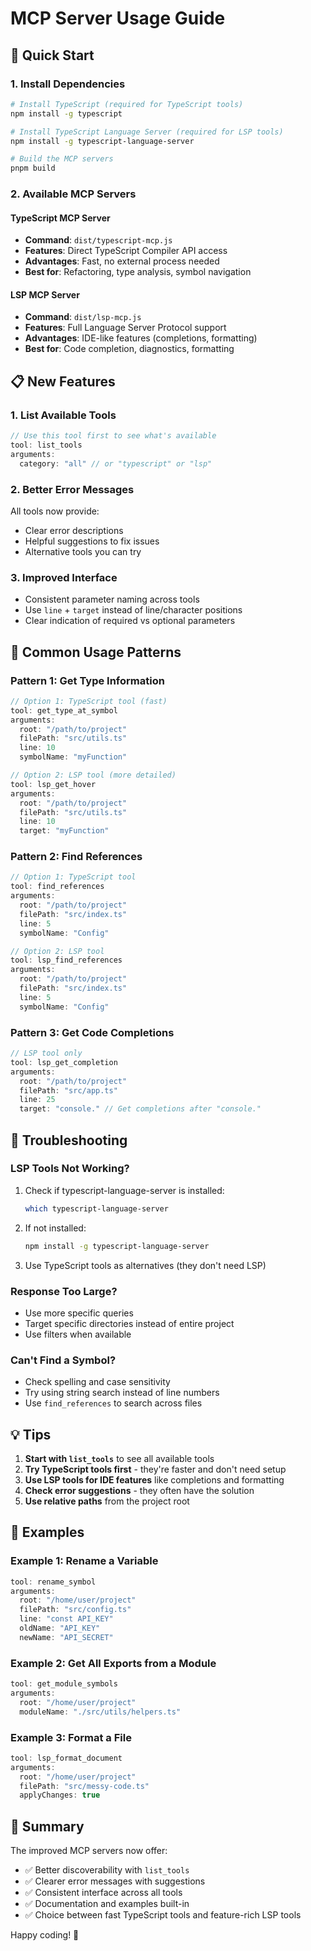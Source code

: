 # MCP Server Usage Guide

## 🎯 Quick Start

### 1. Install Dependencies
```bash
# Install TypeScript (required for TypeScript tools)
npm install -g typescript

# Install TypeScript Language Server (required for LSP tools)
npm install -g typescript-language-server

# Build the MCP servers
pnpm build
```

### 2. Available MCP Servers

#### TypeScript MCP Server
- **Command**: `dist/typescript-mcp.js`
- **Features**: Direct TypeScript Compiler API access
- **Advantages**: Fast, no external process needed
- **Best for**: Refactoring, type analysis, symbol navigation

#### LSP MCP Server  
- **Command**: `dist/lsp-mcp.js`
- **Features**: Full Language Server Protocol support
- **Advantages**: IDE-like features (completions, formatting)
- **Best for**: Code completion, diagnostics, formatting

## 📋 New Features

### 1. List Available Tools
```typescript
// Use this tool first to see what's available
tool: list_tools
arguments:
  category: "all" // or "typescript" or "lsp"
```

### 2. Better Error Messages
All tools now provide:
- Clear error descriptions
- Helpful suggestions to fix issues
- Alternative tools you can try

### 3. Improved Interface
- Consistent parameter naming across tools
- Use `line` + `target` instead of line/character positions
- Clear indication of required vs optional parameters

## 🔧 Common Usage Patterns

### Pattern 1: Get Type Information
```typescript
// Option 1: TypeScript tool (fast)
tool: get_type_at_symbol
arguments:
  root: "/path/to/project"
  filePath: "src/utils.ts"
  line: 10
  symbolName: "myFunction"

// Option 2: LSP tool (more detailed)
tool: lsp_get_hover
arguments:
  root: "/path/to/project"
  filePath: "src/utils.ts"
  line: 10
  target: "myFunction"
```

### Pattern 2: Find References
```typescript
// Option 1: TypeScript tool
tool: find_references
arguments:
  root: "/path/to/project"
  filePath: "src/index.ts"
  line: 5
  symbolName: "Config"

// Option 2: LSP tool
tool: lsp_find_references
arguments:
  root: "/path/to/project"
  filePath: "src/index.ts"
  line: 5
  symbolName: "Config"
```

### Pattern 3: Get Code Completions
```typescript
// LSP tool only
tool: lsp_get_completion
arguments:
  root: "/path/to/project"
  filePath: "src/app.ts"
  line: 25
  target: "console." // Get completions after "console."
```

## 🚨 Troubleshooting

### LSP Tools Not Working?
1. Check if typescript-language-server is installed:
   ```bash
   which typescript-language-server
   ```

2. If not installed:
   ```bash
   npm install -g typescript-language-server
   ```

3. Use TypeScript tools as alternatives (they don't need LSP)

### Response Too Large?
- Use more specific queries
- Target specific directories instead of entire project
- Use filters when available

### Can't Find a Symbol?
- Check spelling and case sensitivity
- Try using string search instead of line numbers
- Use `find_references` to search across files

## 💡 Tips

1. **Start with `list_tools`** to see all available tools
2. **Try TypeScript tools first** - they're faster and don't need setup
3. **Use LSP tools for IDE features** like completions and formatting
4. **Check error suggestions** - they often have the solution
5. **Use relative paths** from the project root

## 📝 Examples

### Example 1: Rename a Variable
```typescript
tool: rename_symbol
arguments:
  root: "/home/user/project"
  filePath: "src/config.ts"
  line: "const API_KEY"
  oldName: "API_KEY"
  newName: "API_SECRET"
```

### Example 2: Get All Exports from a Module
```typescript
tool: get_module_symbols
arguments:
  root: "/home/user/project"
  moduleName: "./src/utils/helpers.ts"
```

### Example 3: Format a File
```typescript
tool: lsp_format_document
arguments:
  root: "/home/user/project"
  filePath: "src/messy-code.ts"
  applyChanges: true
```

## 🎉 Summary

The improved MCP servers now offer:
- ✅ Better discoverability with `list_tools`
- ✅ Clearer error messages with suggestions
- ✅ Consistent interface across all tools
- ✅ Documentation and examples built-in
- ✅ Choice between fast TypeScript tools and feature-rich LSP tools

Happy coding! 🚀